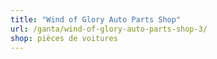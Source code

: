 ```yaml
---
title: "Wind of Glory Auto Parts Shop"
url: /ganta/wind-of-glory-auto-parts-shop-3/
shop: pièces de voitures
---
```

